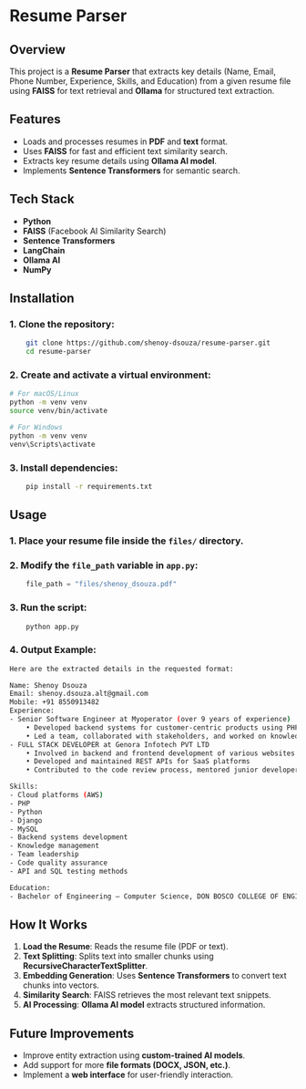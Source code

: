# Resume Parser

## Overview
This project is a **Resume Parser** that extracts key details (Name, Email, Phone Number, Experience, Skills, and Education) from a given resume file using **FAISS** for text retrieval and **Ollama** for structured text extraction.

## Features
- Loads and processes resumes in **PDF** and **text** format.
- Uses **FAISS** for fast and efficient text similarity search.
- Extracts key resume details using **Ollama AI model**.
- Implements **Sentence Transformers** for semantic search.

## Tech Stack
- **Python**
- **FAISS** (Facebook AI Similarity Search)
- **Sentence Transformers**
- **LangChain**
- **Ollama AI**
- **NumPy**

## Installation

### 1. Clone the repository:
```sh
    git clone https://github.com/shenoy-dsouza/resume-parser.git
    cd resume-parser
```

### 2. Create and activate a virtual environment:
```sh
# For macOS/Linux
python -m venv venv
source venv/bin/activate

# For Windows
python -m venv venv
venv\Scripts\activate
```

### 3. Install dependencies:
```sh
    pip install -r requirements.txt
```

## Usage

### 1. Place your resume file inside the `files/` directory.

### 2. Modify the `file_path` variable in `app.py`:
```python
    file_path = "files/shenoy_dsouza.pdf"
```

### 3. Run the script:
```sh
    python app.py
```

### 4. Output Example:
```sh
Here are the extracted details in the requested format:

Name: Shenoy Dsouza  
Email: shenoy.dsouza.alt@gmail.com  
Mobile: +91 8550913482  
Experience:
- Senior Software Engineer at Myoperator (over 9 years of experience)
    • Developed backend systems for customer-centric products using PHP, Python, Django, and MySQL
    • Led a team, collaborated with stakeholders, and worked on knowledge management
- FULL STACK DEVELOPER at Genora Infotech PVT LTD
    • Involved in backend and frontend development of various websites and admin portals using server-side technologies
    • Developed and maintained REST APIs for SaaS platforms
    • Contributed to the code review process, mentored junior developers, and was responsible for Web services for mobile applications

Skills:
- Cloud platforms (AWS)
- PHP
- Python
- Django
- MySQL
- Backend systems development
- Knowledge management
- Team leadership
- Code quality assurance
- API and SQL testing methods

Education:
- Bachelor of Engineering — Computer Science, DON BOSCO COLLEGE OF ENGINEERING, Goa (2015)
```

## How It Works
1. **Load the Resume**: Reads the resume file (PDF or text).
2. **Text Splitting**: Splits text into smaller chunks using **RecursiveCharacterTextSplitter**.
3. **Embedding Generation**: Uses **Sentence Transformers** to convert text chunks into vectors.
4. **Similarity Search**: FAISS retrieves the most relevant text snippets.
5. **AI Processing**: **Ollama AI model** extracts structured information.

## Future Improvements
- Improve entity extraction using **custom-trained AI models**.
- Add support for more **file formats (DOCX, JSON, etc.)**.
- Implement a **web interface** for user-friendly interaction.

